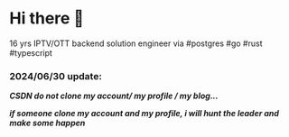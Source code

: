 # Hi there 👋
 
16 yrs IPTV/OTT backend solution engineer via #postgres  #go #rust #typescript



### 2024/06/30 update:


***CSDN do not clone my account/ my profile / my blog...***


***if someone clone my account and my profile, i will hunt the leader and make some happen***


